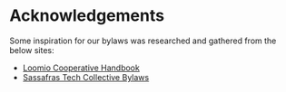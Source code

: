 # Acknowledgements

Some inspiration for our bylaws was researched and gathered from the below sites:

- [Loomio Cooperative Handbook](https://www.loomio.coop/#the-loomio-co-op-handbook)
- [Sassafras Tech Collective Bylaws](https://sassafras.coop/blog/updated-bylaws-2020)
